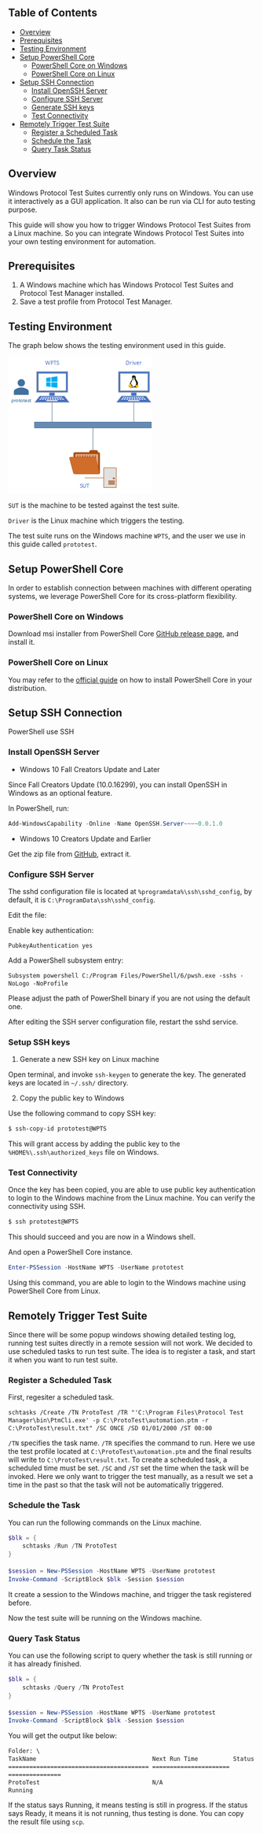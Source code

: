 ## Table of Contents

* [Overview](#overview)
* [Prerequisites](#prerequisites)
* [Testing Environment](#testing-environment)
* [Setup PowerShell Core](#setup-powershell-core)
    * [PowerShell Core on Windows](#powershell-core-on-windows)
    * [PowerShell Core on Linux](#powershell-core-on-linux)
* [Setup SSH Connection](#setup-ssh-connection)
    * [Install OpenSSH Server](#install-openssh-server)
    * [Configure SSH Server](#configure-ssh-server)
    * [Generate SSH keys](#generate-ssh-keys)
    * [Test Connectivity](#test-connectivity)
* [Remotely Trigger Test Suite](#remotely-trigger-test-suite)
    * [Register a Scheduled Task](#register-a-scheduled-task)
    * [Schedule the Task](#schedule-the-task)
    * [Query Task Status](#query-task-status)

## Overview

Windows Protocol Test Suites currently only runs on Windows. You can use it interactively as a GUI application. It also can be run via CLI for auto testing purpose.

This guide will show you how to trigger Windows Protocol Test Suites from a Linux machine. So you can integrate Windows Protocol Test Suites into your own testing environment for automation.

## Prerequisites

1. A Windows machine which has Windows Protocol Test Suites and Protocol Test Manager installed.
2. Save a test profile from Protocol Test Manager.

## Testing Environment

The graph below shows the testing environment used in this guide.

![Testing environment](./images/testing-env.png)

`SUT` is the machine to be tested against the test suite.

`Driver` is the Linux machine which triggers the testing.

The test suite runs on the Windows machine `WPTS`, and the user we use in this guide called `prototest`.

## Setup PowerShell Core

In order to establish connection between machines with different operating systems, we leverage PowerShell Core for its cross-platform flexibility.

### PowerShell Core on Windows

Download msi installer from PowerShell Core [GitHub release page](https://github.com/PowerShell/PowerShell/releases), and install it.

### PowerShell Core on Linux

You may refer to the [official guide](https://docs.microsoft.com/en-us/powershell/scripting/setup/installing-powershell-core-on-linux?view=powershell-6) on how to install PowerShell Core in your distribution.

## Setup SSH Connection

PowerShell use SSH 

### Install OpenSSH Server

* Windows 10 Fall Creators Update and Later

Since Fall Creators Update (10.0.16299), you can install OpenSSH in Windows as an optional feature.

In PowerShell, run:

```powershell
Add-WindowsCapability -Online -Name OpenSSH.Server~~~~0.0.1.0
```

* Windows 10 Creators Update and Earlier

Get the zip file from [GitHub](https://github.com/PowerShell/Win32-OpenSSH/releases), extract it.

### Configure SSH Server

The sshd configuration file is located at `%programdata%\ssh\sshd_config`, by default, it is `C:\ProgramData\ssh\sshd_config`.

Edit the file:

Enable key authentication:

    PubkeyAuthentication yes

Add a PowerShell subsystem entry:

    Subsystem powershell C:/Program Files/PowerShell/6/pwsh.exe -sshs -NoLogo -NoProfile

Please adjust the path of PowerShell binary if you are not using the default one.

After editing the SSH server configuration file, restart the sshd service.

### Setup SSH keys

1. Generate a new SSH key on Linux machine

Open terminal, and invoke `ssh-keygen` to generate the key. The generated keys are located in `~/.ssh/` directory.

2. Copy the public key to Windows

Use the following command to copy SSH key:

```sh
$ ssh-copy-id prototest@WPTS
```

This will grant access by adding the public key to the `%HOME%\.ssh\authorized_keys` file on Windows.

### Test Connectivity

Once the key has been copied, you are able to use public key authentication to login to the Windows machine from the Linux machine. You can verify the connectivity using SSH.

```sh
$ ssh prototest@WPTS
```

This should succeed and you are now in a Windows shell.

And open a PowerShell Core instance.

```PowerShell
Enter-PSSession -HostName WPTS -UserName prototest
```

Using this command, you are able to login to the Windows machine using PowerShell Core from Linux.

## Remotely Trigger Test Suite

Since there will be some popup windows showing detailed testing log, running test suites directly in a remote session will not work. We decided to use scheduled tasks to run test suite. The idea is to register a task, and start it when you want to run test suite.

### Register a Scheduled Task

First, regesiter a scheduled task.

```
schtasks /Create /TN ProtoTest /TR "'C:\Program Files\Protocol Test Manager\bin\PtmCli.exe' -p C:\ProtoTest\automation.ptm -r C:\ProtoTest\result.txt" /SC ONCE /SD 01/01/2000 /ST 00:00
```

`/TN` specifies the task name. `/TR` specifies the command to run. Here we use the test profile located at `C:\ProtoTest\automation.ptm` and the final results will write to `C:\ProtoTest\result.txt`. To create a scheduled task, a scheduled time must be set. `/SC` and `/ST` set the time when the task will be invoked. Here we only want to trigger the test manually, as a result we set a time in the past so that the task will not be automatically triggered.

### Schedule the Task

You can run the following commands on the Linux machine.

```PowerShell
$blk = {
    schtasks /Run /TN ProtoTest
}

$session = New-PSSession -HostName WPTS -UserName prototest
Invoke-Command -ScriptBlock $blk -Session $session
```

It create a session to the Windows machine, and trigger the task registered before.

Now the test suite will be running on the Windows machine.

### Query Task Status

You can use the following script to query whether the task is still running or it has already finished.

```PowerShell
$blk = {
    schtasks /Query /TN ProtoTest
}

$session = New-PSSession -HostName WPTS -UserName prototest
Invoke-Command -ScriptBlock $blk -Session $session
```

You will get the output like below:

```
Folder: \
TaskName                                 Next Run Time          Status         
======================================== ====================== ===============
ProtoTest                                N/A                    Running   
```

If the status says Running, it means testing is still in progress. If the status says Ready, it means it is not running, thus testing is done. You can copy the result file using `scp`.